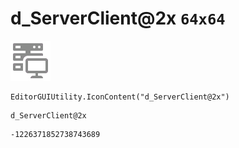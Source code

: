 # d_ServerClient@2x `64x64`
<img src="/img/d_ServerClient@2x.png" width=64 height=64>

``` CSharp
EditorGUIUtility.IconContent("d_ServerClient@2x")
```
```
d_ServerClient@2x
```
```
-1226371852738743689
```
